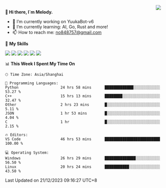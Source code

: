 <a href="#">
  <img align="right" src="https://github-readme-stats.vercel.app/api?username=melodyyuuka&count_private=true&show_icons=true" />
</a>

**👋 Hi there, I`m Melody.**

- 🔭 I’m currently working on YuukaBot-v6
- 🌱 I’m currently learning: AI, Go, Rust and more!
- 📫 How to reach me: no848757@gmail.com

🌟 **My Skills** 

![](https://img.shields.io/badge/-Python-3e74a2?style=flat-square&logo=Python&logoColor=fff)
![](https://img.shields.io/badge/-Java-007396?style=flat-square&logo=OpenJDK&logoColor=fff)
![](https://img.shields.io/badge/-Node.js-339933?style=flat-square&logo=Node.js&logoColor=fff)
![](https://img.shields.io/badge/-Git-f05032?style=flat-square&logo=git&logoColor=fff)
![](https://img.shields.io/badge/-PostgreSQL-4169e1?style=flat-square&logo=PostgreSQL&logoColor=fff)
![](https://img.shields.io/badge/-VSCode-007acc?style=flat-square&logo=Visual-Studio-Code&logoColor=fff)


<!--START_SECTION:waka-->
📊 **This Week I Spent My Time On** 

```text
🕑︎ Time Zone: Asia/Shanghai

💬 Programming Languages: 
Python                   24 hrs 58 mins      █████████████░░░░░░░░░░░░   53.27 % 
C++                      15 hrs 13 mins      ████████░░░░░░░░░░░░░░░░░   32.47 % 
Other                    2 hrs 23 mins       █░░░░░░░░░░░░░░░░░░░░░░░░    5.11 % 
JSON                     1 hr 53 mins        █░░░░░░░░░░░░░░░░░░░░░░░░    4.04 % 
C                        1 hr                █░░░░░░░░░░░░░░░░░░░░░░░░    2.15 % 

🔥 Editors: 
VS Code                  46 hrs 53 mins      █████████████████████████   100.00 % 

💻 Operating System: 
Windows                  26 hrs 29 mins      ██████████████░░░░░░░░░░░   56.50 % 
Linux                    20 hrs 24 mins      ███████████░░░░░░░░░░░░░░   43.50 % 
```


 Last Updated on 21/12/2023 09:16:27 UTC+8
<!--END_SECTION:waka-->
